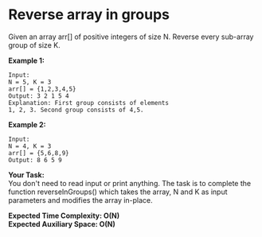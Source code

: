 # Reverse array in groups

Given an array arr[] of positive integers of size N. Reverse every sub-array group of size K.


**Example 1:**
```
Input:
N = 5, K = 3
arr[] = {1,2,3,4,5}
Output: 3 2 1 5 4
Explanation: First group consists of elements
1, 2, 3. Second group consists of 4,5.
``` 

**Example 2:**
```
Input:
N = 4, K = 3
arr[] = {5,6,8,9}
Output: 8 6 5 9
``` 

**Your Task:**<br>
You don't need to read input or print anything. The task is to complete the function reverseInGroups() which takes the array, N and K as input parameters and modifies the array in-place. 

 

**Expected Time Complexity: O(N)**<br>
**Expected Auxiliary Space: O(N)**
